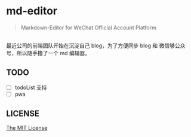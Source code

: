 # md-editor
> Markdown-Editor for WeChat Official Account Platform

##
最近公司的前端团队开始在沉淀自己 blog，为了方便同步 blog 和 微信够公众号，所以随手撸了一个 md 编辑器。
## TODO

* [ ] todoList 支持
* [ ] pwa

## LICENSE
[The MIT License](./LICENSE)
